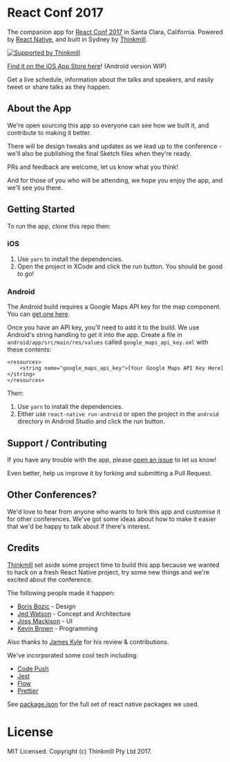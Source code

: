# React Conf 2017

The companion app for [React Conf 2017](http://conf.reactjs.org) in Santa Clara, California. Powered by [React Native](https://facebook.github.io/react-native/), and built in Sydney by [Thinkmill](https://www.thinkmill.com.au).

<a href="http://thinkmill.com.au/?utm_source=github&amp;utm_medium=badge&amp;utm_campaign=react-conf-app"><img src="https://camo.githubusercontent.com/1752e09ecedba599946d84f1b465bc1176434d5a/68747470733a2f2f7468696e6b6d696c6c2e6769746875622e696f2f62616467652f68656172742e737667" alt="Supported by Thinkmill" data-canonical-src="https://thinkmill.github.io/badge/heart.svg" style="max-width:100%;"></a>

[Find it on the iOS App Store here](https://itunes.apple.com/WebObjects/MZStore.woa/wa/viewSoftware?id=1212174348&mt=8)! (Android version WIP)

Get a live schedule, information about the talks and speakers, and easily tweet or share talks as they happen.

## About the App

We're open sourcing this app so everyone can see how we built it, and contribute to making it better.

There will be design tweaks and updates as we lead up to the conference - we'll also be publishing the final Sketch files when they're ready.

PRs and feedback are welcome, let us know what you think!

And for those of you who will be attending, we hope you enjoy the app, and we'll see you there.

## Getting Started

To run the app, clone this repo then:

### iOS

1. Use `yarn` to install the dependencies.
2. Open the project in XCode and click the run button. You should be good to go!

### Android

The Android build requires a Google Maps API key for the map component. You can [get one here](https://developers.google.com/maps/documentation/android-api/signup).

Once you have an API key, you'll need to add it to the build. We use Android's string handling to get it into the app. Create a file in `android/app/src/main/res/values` called `google_maps_api_key.xml` with these contents:

```
<resources>
    <string name="google_maps_api_key">[Your Google Maps API Key Here]</string>
</resources>
```

Then:

1. Use `yarn` to install the dependencies.
2. Either use `react-native run-android` or open the project in the `android` directory in Android Studio and click the run button.

## Support / Contributing

If you have any trouble with the app, please [open an issue](https://github.com/Thinkmill/react-conf-app/issues/new) to let us know!

Even better, help us improve it by forking and submitting a Pull Request.

## Other Conferences?

We'd love to hear from anyone who wants to fork this app and customise it for other conferences. We've got some ideas about how to make it easier that we'd be happy to talk about if there's interest.

## Credits

[Thinkmill](https://www.thinkmill.com.au) set aside some project time to build this app because we wanted to hack on a fresh React Native project, try some new things and we're excited about the conference.

The following people made it happen:

* [Boris Bozic](https://twitter.com/borisbozic) - Design
* [Jed Watson](http://twitter.com/jedwatson) - Concept and Architecture
* [Joss Mackison](https://twitter.com/jossmackison) - UI
* [Kevin Brown](https://github.com/blargity) - Programming

Also thanks to [James Kyle](https://twitter.com/thejameskyle) for his review & contributions.

We've incorporated some cool tech including:

* [Code Push](http://microsoft.github.io/code-push/)
* [Jest](https://facebook.github.io/jest/)
* [Flow](https://flowtype.org)
* [Prettier](https://github.com/prettier/prettier)

See [package.json](./package.json) for the full set of react native packages we used.

# License

MIT Licensed. Copyright (c) Thinkmill Pty Ltd 2017.
